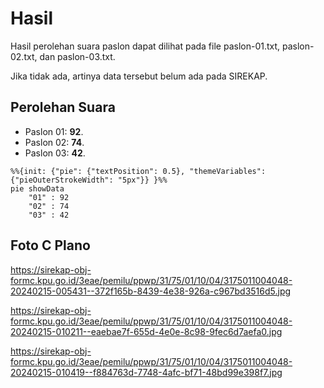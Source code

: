 # Hasil

Hasil perolehan suara paslon dapat dilihat pada file paslon-01.txt, paslon-02.txt, dan paslon-03.txt.

Jika tidak ada, artinya data tersebut belum ada pada SIREKAP.

## Perolehan Suara

 * Paslon 01: **92**.
 * Paslon 02: **74**.
 * Paslon 03: **42**.

```mermaid
%%{init: {"pie": {"textPosition": 0.5}, "themeVariables": {"pieOuterStrokeWidth": "5px"}} }%%
pie showData
    "01" : 92
    "02" : 74
    "03" : 42
```
## Foto C Plano

https://sirekap-obj-formc.kpu.go.id/3eae/pemilu/ppwp/31/75/01/10/04/3175011004048-20240215-005431--372f165b-8439-4e38-926a-c967bd3516d5.jpg

https://sirekap-obj-formc.kpu.go.id/3eae/pemilu/ppwp/31/75/01/10/04/3175011004048-20240215-010211--eaebae7f-655d-4e0e-8c98-9fec6d7aefa0.jpg

https://sirekap-obj-formc.kpu.go.id/3eae/pemilu/ppwp/31/75/01/10/04/3175011004048-20240215-010419--f884763d-7748-4afc-bf71-48bd99e398f7.jpg
